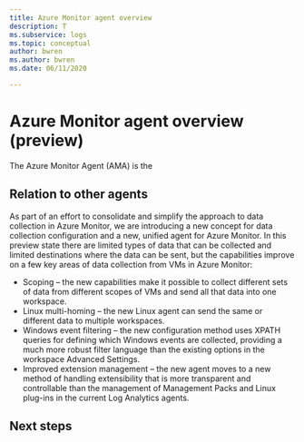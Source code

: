 ```yaml
---
title: Azure Monitor agent overview
description: T
ms.subservice: logs
ms.topic: conceptual
author: bwren
ms.author: bwren
ms.date: 06/11/2020

---
```


# Azure Monitor agent overview (preview)
The Azure Monitor Agent (AMA) is the 


## Relation to other agents
As part of an effort to consolidate and simplify the approach to data collection in Azure Monitor, we are introducing a new concept for data collection configuration and a new, unified agent for Azure Monitor. In this preview state there are limited types of data that can be collected and limited destinations where the data can be sent, but the capabilities improve on a few key areas of data collection from VMs in Azure Monitor:

- Scoping – the new capabilities make it possible to collect different sets of data from different scopes of VMs and send all that data into one workspace.
- Linux multi-homing – the new Linux agent can send the same or different data to multiple workspaces.
- Windows event filtering – the new configuration method uses XPATH queries for defining which Windows events are collected, providing a much more robust filter language than the existing options in the workspace Advanced Settings.
- Improved extension management – the new agent moves to a new method of handling extensibility that is more transparent and controllable than the management of Management Packs and Linux plug-ins in the current Log Analytics agents.



## Next steps

